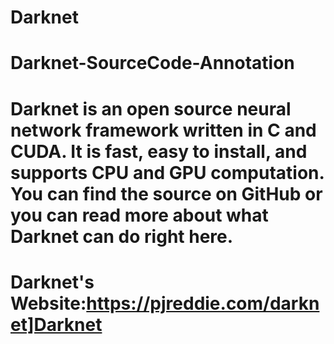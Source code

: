 # Darknet
# Darknet-SourceCode-Annotation
# Darknet is an open source neural network framework written in C and CUDA. It is fast, easy to install, and supports CPU and GPU computation. You can find the source on GitHub or you can read more about what Darknet can do right here.
# Darknet's Website:https://pjreddie.com/darknet]Darknet
